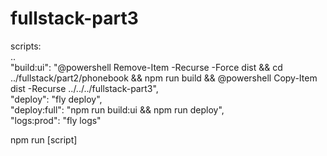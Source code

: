 # fullstack-part3
scripts:  
..  
"build:ui": "@powershell Remove-Item -Recurse -Force dist && cd ../fullstack/part2/phonebook && npm run build && @powershell Copy-Item dist -Recurse ../../../fullstack-part3",  
"deploy": "fly deploy",  
"deploy:full": "npm run build:ui && npm run deploy",      
"logs:prod": "fly logs"  

npm run [script]
